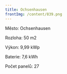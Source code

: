 ```yaml
---
title: Ochsenhausen
frontImg: /content/839.png
---
```

Město: Ochsenhausen 

Rozloha: 50 m2

Výkon:  9,99 kWp

Baterie:  7,6 kWh

Počet panelů: 27